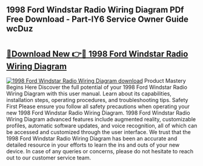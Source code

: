 ## 1998 Ford Windstar Radio Wiring Diagram PDf Free Download - Part-lY6 Service Owner Guide wcDuz

# <h2><a href="http://dfpo3fm.blite.top/?on=1998+Ford+Windstar+Radio+Wiring+Diagram">🔗Download New 👉🔴 1998 Ford Windstar Radio Wiring Diagram</a></h2>

[![1998 Ford Windstar Radio Wiring Diagram download](https://i.imgur.com/lujVjoI.png)](http://dfpo3fm.blite.top/?on=1998+Ford+Windstar+Radio+Wiring+Diagram)
Product Mastery Begins Here Discover the full potential of your 1998 Ford Windstar Radio Wiring Diagram with this user manual. Learn about its capabilities, installation steps, operating procedures, and troubleshooting tips. Safety First Please ensure you follow all safety precautions when operating your new 1998 Ford Windstar Radio Wiring Diagram. 1998 Ford Windstar Radio Wiring Diagram advanced features include augmented reality, customizable profiles, automatic software updates, and voice recognition, all of which can be accessed and customized through the user interface. We trust that the 1998 Ford Windstar Radio Wiring Diagram has been an accurate and detailed resource in your efforts to learn the ins and outs of your new device. In case of any queries or concerns, please do not hesitate to reach out to our customer service team.
